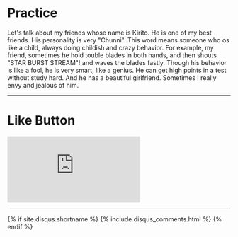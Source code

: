 # Practice

Let's talk about my friends whose name is Kirito. He is one of my best friends. His personality is very "Chunni". This word means someone who os like a child, always doing childish and crazy behavior. For example, my friend, sometimes he hold touble blades in both hands, and then shouts "STAR BURST STREAM"! and waves the blades fastly. Though his behavior is like a fool, he is very smart, like a genius. He can get high points in a test without study hard. And he has a beautiful girlfriend. Sometimes I really envy and jealous of him. 

* * *

# Like Button

<iframe class="lc-margin-top-64 lc-margin-bottom-32 lc-mobile" data-v-b66e9a5a="" frameborder="0" src="https://button.like.co/in/embed/s9443112/button"> </iframe>

* * *

{% if site.disqus.shortname %}
  {% include disqus_comments.html %}
{% endif %}